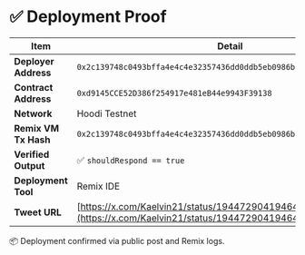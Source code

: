 # ✅ Deployment Proof

| Item               | Detail                                                                 |
|--------------------|------------------------------------------------------------------------|
| **Deployer Address** | `0x2c139748c0493bffa4e4c4e32357436dd0ddb5eb0986b879b3e11c8f6494e03d`   |
| **Contract Address** | `0xd9145CCE52D386f254917e481eB44e9943F39138`                          |
| **Network**          | Hoodi Testnet                                                         |
| **Remix VM Tx Hash** | `0x2c139748c0493bffa4e4c4e32357436dd0ddb5eb0986b879b3e11c8f6494e03d`   |
| **Verified Output**  | ✅ `shouldRespond == true`                                            |
| **Deployment Tool**  | Remix IDE                                                             |
| **Tweet URL**        | [https://x.com/Kaelvin21/status/1944729041946431923](https://x.com/Kaelvin21/status/1944729041946431923) |

📦 Deployment confirmed via public post and Remix logs.